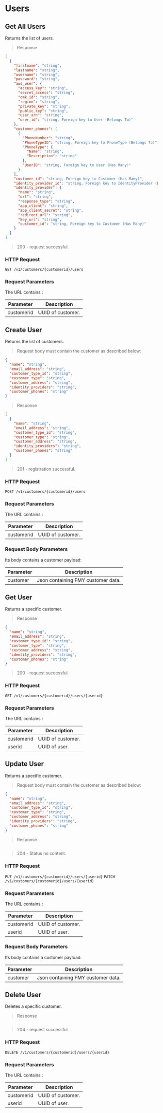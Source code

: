 # Users

## Get All Users

Returns the list of users.

> Response

```json
[
  {
    "firstname": "string",
    "lastname": "string",
    "username": "string",
    "password": "string",
    "aws_user": {
      "access_key": "string",
      "secret_access": "string",
      "cmk_id": "string",
      "region": "string",
      "private_key": "string",
      "public_key": "string",
      "user_arn": "string",
      "user_id": "string, Foreign key to User (Belongs To)"
    },
    "customer_phones": [
      {
        "PhoneNumber": "string",
        "PhoneTypeID": "string, Foreign key to PhoneType (Belongs To)",
        "PhoneType": {
          "Name": "string",
          "Description": "string"
        },
        "UserID": "string, Foreign key to User (Has Many)"
      }
    ],
    "customer_id": "string, Foreign key to Customer (Has Many)",
    "identity_provider_id": "string, Foreign key to IdentityProvider (Belongs To)",
    "identity_provider": {
      "name": "string",
      "url": "string",
      "response_type": "string",
      "app_client": "string",
      "app_client_secret": "string",
      "redirect_url": "string",
      "key_url": "string",
      "customer_id": "string, Foreign key to Customer (Has Many)"
    }
  }
]
```

> 200 - request successful.

### HTTP Request

`GET /v1/customers/{customerid}/users`

### Request Parameters

The URL contains :

| Parameter  | Description       |
| ---------- | ----------------- |
| customerid | UUID of customer. |

## Create User

Returns the list of customers.

> Request body must contain the customer as described below:

```json
{
  "name": "string",
  "email_address": "string",
  "customer_type_id": "string",
  "customer_type": "string",
  "customer_address": "string",
  "identity_providers": "string",
  "customer_phones": "string"
}
```

> Response

```json
[
  {
    "name": "string",
    "email_address": "string",
    "customer_type_id": "string",
    "customer_type": "string",
    "customer_address": "string",
    "identity_providers": "string",
    "customer_phones": "string"
  }
]
```

> 201 - registration successful.

### HTTP Request

`POST /v1/customers/{customerid}/users`

### Request Parameters

The URL contains :

| Parameter  | Description       |
| ---------- | ----------------- |
| customerid | UUID of customer. |

### Request Body Parameters

Its body contains a customer payload:

| Parameter | Description                        |
| --------- | ---------------------------------- |
| customer  | Json containing FMY customer data. |

## Get User

Returns a specific customer.

> Response

```json
{
  "name": "string",
  "email_address": "string",
  "customer_type_id": "string",
  "customer_type": "string",
  "customer_address": "string",
  "identity_providers": "string",
  "customer_phones": "string"
}
```

> 200 - request successful.

### HTTP Request

`GET /v1/customers/{customerid}/users/{userid}`

### Request Parameters

The URL contains :

| Parameter  | Description       |
| ---------- | ----------------- |
| customerid | UUID of customer. |
| userid     | UUID of user.     |

## Update User

Returns a specific customer.

> Request body must contain the customer as described below:

```json
{
  "name": "string",
  "email_address": "string",
  "customer_type_id": "string",
  "customer_type": "string",
  "customer_address": "string",
  "identity_providers": "string",
  "customer_phones": "string"
}
```

> Response

```

```

> 204 - Status no content.

### HTTP Request

`PUT /v1/customers/{customerid}/users/{userid}`
`PATCH /v1/customers/{customerid}/users/{userid}`

### Request Parameters

The URL contains :

| Parameter  | Description       |
| ---------- | ----------------- |
| customerid | UUID of customer. |
| userid     | UUID of user.     |

### Request Body Parameters

Its body contains a customer payload:

| Parameter | Description                        |
| --------- | ---------------------------------- |
| customer  | Json containing FMY customer data. |

## Delete User

Deletes a specific customer.

> Response

```

```

> 204 - request successful.

### HTTP Request

`DELETE /v1/customers/{customerid}/users/{userid}`

### Request Parameters

The URL contains :

| Parameter  | Description       |
| ---------- | ----------------- |
| customerid | UUID of customer. |
| userid     | UUID of user.     |

